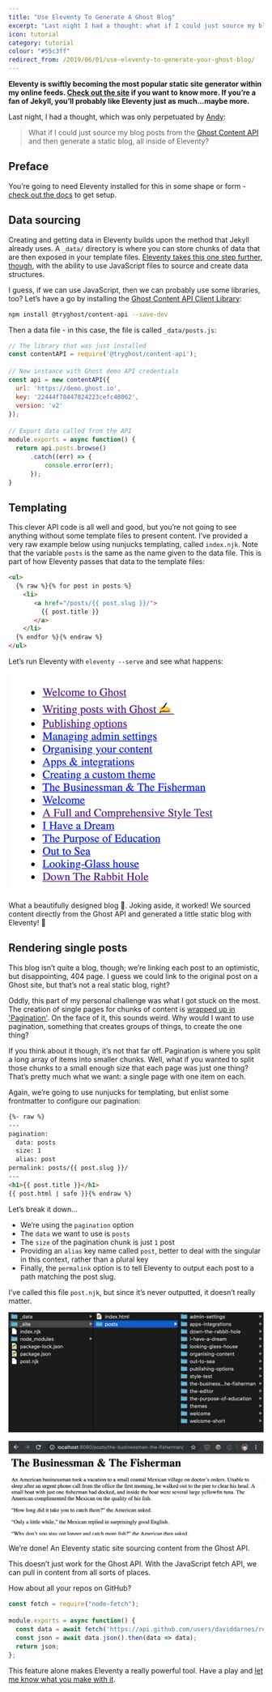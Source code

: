 ```yaml
---
title: "Use Eleventy To Generate A Ghost Blog"
excerpt: "Last night I had a thought: what if I could just source my blog posts from the [Ghost Content API](https://docs.ghost.org/api/content/) and then generate a static blog all inside of [Eleventy](https://www.11ty.io/)?"
icon: tutorial
category: tutorial
colour: "#55c3ff"
redirect_from: /2019/06/01/use-eleventy-to-generate-your-ghost-blog/
---
```


**Eleventy is swiftly becoming the most popular static site generator within my online feeds. [Check out the site](https://www.11ty.io/) if you want to know more. If you’re a fan of Jekyll, you’ll probably like Eleventy just as much...maybe more.**

Last night, I had a thought, which was only perpetuated by [Andy](https://mobile.twitter.com/andybelldesign/status/1134565751074037774):

> What if I could just source my blog posts from the [Ghost Content API](https://docs.ghost.org/api/content/) and then generate a static blog, all inside of Eleventy?

## Preface
You’re going to need Eleventy installed for this in some shape or form - [check out the docs](https://www.11ty.io/docs/) to get setup.

## Data sourcing
Creating and getting data in Eleventy builds upon the method that Jekyll already uses. A `_data/` directory is where you can store chunks of data that are then exposed in your template files. [Eleventy takes this one step further, though](https://www.11ty.io/docs/data/), with the ability to use JavaScript files to source and create data structures.

I guess, if we can use JavaScript, then we can probably use some libraries, too? Let’s have a go by installing the [Ghost Content API Client Library](https://docs.ghost.org/api/javascript/):

``` bash
npm install @tryghost/content-api --save-dev
```

Then a data file - in this case, the file is called `_data/posts.js`:
``` js
// The library that was just installed
const contentAPI = require('@tryghost/content-api');

// New instance with Ghost demo API credentials
const api = new contentAPI({
  url: 'https://demo.ghost.io',
  key: '22444f78447824223cefc48062',
  version: 'v2'
});

// Export data called from the API
module.exports = async function() {
  return api.posts.browse()
      .catch((err) => {
          console.error(err);
      });
}
```

## Templating
This clever API code is all well and good, but you’re not going to see anything without some template files to present content. I’ve provided a very raw example below using nunjucks templating, called `index.njk`. Note that the variable `posts` is the same as the name given to the data file. This is part of how Eleventy passes that data to the template files:

``` html
<ul>
  {% raw %}{% for post in posts %}
    <li>
       <a href="/posts/{{ post.slug }}/">
         {{ post.title }}
       </a>
    </li>
  {% endfor %}{% endraw %}
</ul>
```

Let’s run Eleventy with `eleventy --serve` and see what happens:

![Unformatted list of linked post titles](/images/eleventy-ghost-blog/post-list.png)

What a beautifully designed blog :nail_care:. Joking aside, it worked! We sourced content directly from the Ghost API and generated a little static blog with Eleventy! :guitar:

## Rendering single posts
This blog isn’t quite a blog, though; we’re linking each post to an optimistic, but disappointing, 404 page. I guess we could link to the original post on a Ghost site, but that’s not a real static blog, right?

Oddly, this part of my personal challenge was what I got stuck on the most. The creation of single pages for chunks of content is [wrapped up in 'Pagination'](https://www.11ty.io/docs/pagination/#paging-an-object). On the face of it, this sounds weird. Why would I want to use pagination, something that creates groups of things, to create the one thing?

If you think about it though, it’s not that far off. Pagination is where you split a long array of items into smaller chunks. Well, what if you wanted to split those chunks to a small enough size that each page was just one thing? That’s pretty much what we want: a single page with one item on each.

Again, we’re going to use nunjucks for templating, but enlist some frontmatter to configure our pagination:

``` html
{%- raw %}
---
pagination:
  data: posts
  size: 1
  alias: post
permalink: posts/{{ post.slug }}/
---
<h1>{{ post.title }}</h1>
{{ post.html | safe }}{% endraw %}
```

Let’s break it down...
- We’re using the `pagination` option
- The `data` we want to use is `posts`
- The `size` of the pagination chunk is just `1` post
- Providing an `alias` key name called `post`, better to deal with the singular in this context, rather than a plural key
- Finally, the `permalink` option is to tell Eleventy to output each post to a path matching the post slug.

I’ve called this file `post.njk`, but since it’s never outputted, it doesn’t really matter.

![All the post files generated, as well as the project files](/images/eleventy-ghost-blog/file-directory.png)

![Example post in the browser](/images/eleventy-ghost-blog/example-post.png)

We’re done! An Eleventy static site sourcing content from the Ghost API.

This doesn’t just work for the Ghost API. With the JavaScript fetch API, we can pull in content from all sorts of places.

How about all your repos on GitHub?
``` js
const fetch = require("node-fetch");

module.exports = async function() {
  const data = await fetch('https://api.github.com/users/daviddarnes/repos');
  const json = await data.json().then(data => data);
  return json;
};
```

This feature alone makes Eleventy a really powerful tool. Have a play and [let me know what you make with it](https://twitter.com/daviddarnes).
